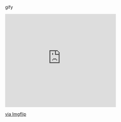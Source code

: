 gify
<div style="width:360px;max-width:100%;"><div style="height:0;padding-bottom:84.17%;position:relative;"><iframe width="360" height="303" style="position:absolute;top:0;left:0;width:100%;height:100%;" frameBorder="0" src="https://imgflip.com/embed/4pbifk"></iframe></div><p><a href="https://imgflip.com/gif/4pbifk">via Imgflip</a></p></div>
